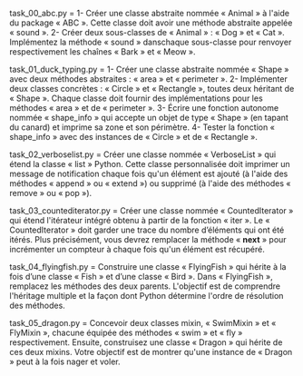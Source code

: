 task_00_abc.py =
    1- Créer une classe abstraite nommée « Animal » à l'aide du package « ABC ». Cette classe doit avoir une méthode abstraite appelée « sound ».
    2- Créer deux sous-classes de « Animal » : « Dog » et « Cat ». Implémentez la méthode « sound » danschaque sous-classe pour renvoyer respectivement les chaînes « Bark » et « Meow ».

task_01_duck_typing.py =
    1- Créer une classe abstraite nommée « Shape » avec deux méthodes abstraites : « area » et « perimeter ».
    2- Implémenter deux classes concrètes : « Circle » et « Rectangle », toutes deux héritant de « Shape ». Chaque classe doit fournir des implémentations pour les méthodes « area » et de « perimeter ».
    3- Écrire une fonction autonome nommée « shape_info » qui accepte un objet de type « Shape » (en tapant du canard) et imprime sa zone et son périmètre.
    4- Tester la fonction « shape_info » avec des instances de « Circle » et de « Rectangle ».

task_02_verboselist.py = Créer une classe nommée « VerboseList » qui étend la classe « list » Python. Cette classe personnalisée doit imprimer un message de notification chaque fois qu'un élément est ajouté (à l'aide des méthodes « append » ou « extend ») ou supprimé (à l'aide des méthodes « remove » ou « pop »).

task_03_countediterator.py = Créer une classe nommée « CountedIterator » qui étend l'itérateur intégré obtenu à partir de la fonction « iter ». Le « CountedIterator » doit garder une trace du nombre d’éléments qui ont été itérés. Plus précisément, vous devrez remplacer la méthode « __next__ » pour incrémenter un compteur à chaque fois qu'un élément est récupéré.

task_04_flyingfish.py = Construire une classe « FlyingFish » qui hérite à la fois d’une classe « Fish » et d’une classe « Bird ». Dans « FlyingFish », remplacez les méthodes des deux parents. L'objectif est de comprendre l'héritage multiple et la façon dont Python détermine l'ordre de résolution des méthodes.

task_05_dragon.py = Concevoir deux classes mixin, « SwimMixin » et « FlyMixin », chacune équipée des méthodes « swim » et « fly » respectivement. Ensuite, construisez une classe « Dragon » qui hérite de ces deux mixins. Votre objectif est de montrer qu'une instance de « Dragon » peut à la fois nager et voler.
